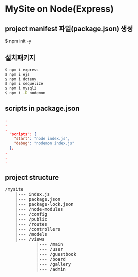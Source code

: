 # MySite on Node(Express)

## project manifest 파일(package.json) 생성
$ npm init -y

## 설치패키지
```bash
$ npm i express
$ npm i ejs
$ npm i dotenv
$ npm i sequelize
$ npm i mysql2
$ npm i -D nodemon
```

## scripts in package.json
```JSON
.
.
.
  "scripts": {
    "start": "node index.js",
    "debug": "nodemon index.js"
  },
.
.
.  
```

## project structure
<pre>
/mysite
    |--- index.js
    |--- package.json
    |--- package-lock.json
    |--- /node-modules
    |--- /config
    |--- /public
    |--- /routes
    |--- /controllers
    |--- /models
    |--- /views
            |--- /main
            |--- /user
            |--- /guestbook
            |--- /board
            |--- /gallery
            |--- /admin
</pre>